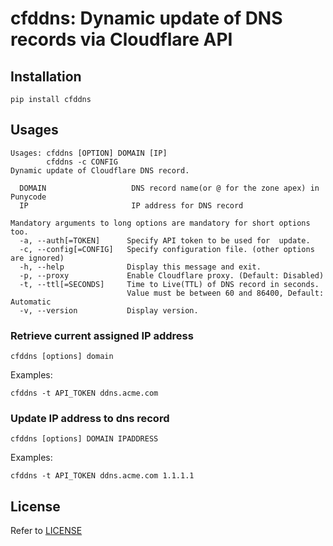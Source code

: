 # cfddns: Dynamic update of DNS records via Cloudflare API

## Installation
```
pip install cfddns
```

## Usages

```
Usages: cfddns [OPTION] DOMAIN [IP]
        cfddns -c CONFIG
Dynamic update of Cloudflare DNS record.

  DOMAIN                   DNS record name(or @ for the zone apex) in Punycode
  IP                       IP address for DNS record
  
Mandatory arguments to long options are mandatory for short options too.
  -a, --auth[=TOKEN]      Specify API token to be used for  update.
  -c, --config[=CONFIG]   Specify configuration file. (other options are ignored)
  -h, --help              Display this message and exit.
  -p, --proxy             Enable Cloudflare proxy. (Default: Disabled) 
  -t, --ttl[=SECONDS]     Time to Live(TTL) of DNS record in seconds.
                          Value must be between 60 and 86400, Default: Automatic     
  -v, --version           Display version.

```

### Retrieve current assigned IP address
```
cfddns [options] domain
```

Examples:
```
cfddns -t API_TOKEN ddns.acme.com
```

### Update IP address to dns record

```
cfddns [options] DOMAIN IPADDRESS
```

Examples:
```
cfddns -t API_TOKEN ddns.acme.com 1.1.1.1
```

## License
Refer to [LICENSE](/LICENSE)
